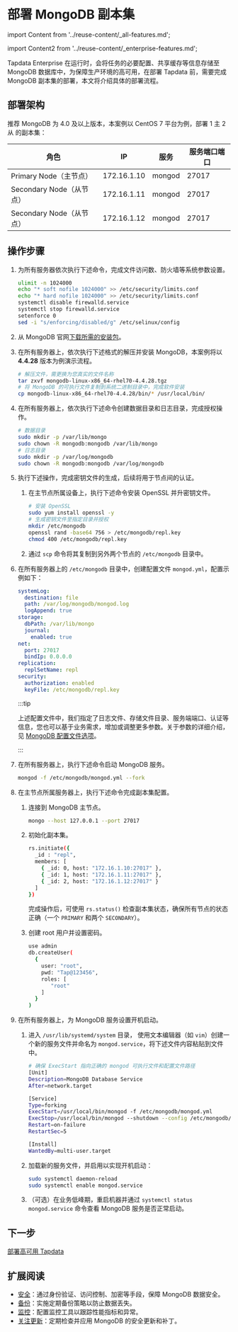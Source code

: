 # 部署 MongoDB 副本集
import Content from '../reuse-content/_all-features.md';

<Content />

import Content2 from '../reuse-content/_enterprise-features.md';

<Content2 />

Tapdata Enterprise 在运行时，会将任务的必要配置、共享缓存等信息存储至 MongoDB 数据库中，为保障生产环境的高可用，在部署 Tapdata 前，需要完成 MongoDB 副本集的部署，本文将介绍具体的部署流程。

## 部署架构

推荐 MongoDB 为 4.0 及以上版本，本案例以 CentOS 7 平台为例，部署 1 主 2 从 的副本集：

| 角色        | IP           | 服务          | 服务端口端口     |
|-------------|--------------|--------------|-------------------|
| Primary Node（主节点） | 172.16.1.10 | mongod       | 27017 |
| Secondary Node（从节点） | 172.16.1.11 | mongod       | 27017 |
| Secondary Node（从节点） | 172.16.1.12 | mongod       | 27017 |

## 操作步骤

1. 为所有服务器依次执行下述命令，完成文件访问数、防火墙等系统参数设置。

   ```bash
   ulimit -n 1024000 
   echo "* soft nofile 1024000" >> /etc/security/limits.conf 
   echo "* hard nofile 1024000" >> /etc/security/limits.conf 
   systemctl disable firewalld.service 
   systemctl stop firewalld.service 
   setenforce 0 
   sed -i "s/enforcing/disabled/g" /etc/selinux/config 
   ```

2. 从 MongoDB 官网[下载所需的安装包](https://www.mongodb.com/try/download/community)。

3. 在所有服务器上，依次执行下述格式的解压并安装 MongoDB，本案例将以 **4.4.28** 版本为例演示流程。

   ```bash
   # 解压文件，需更换为您真实的文件名称
   tar zxvf mongodb-linux-x86_64-rhel70-4.4.28.tgz
   # 将 MongoDB 的可执行文件复制到系统二进制目录中，完成软件安装
   cp mongodb-linux-x86_64-rhel70-4.4.28/bin/* /usr/local/bin/
   ```

4. 在所有服务器上，依次执行下述命令创建数据目录和日志目录，完成授权操作。

   ```bash
   # 数据目录
   sudo mkdir -p /var/lib/mongo
   sudo chown -R mongodb:mongodb /var/lib/mongo
   # 日志目录
   sudo mkdir -p /var/log/mongodb
   sudo chown -R mongodb:mongodb /var/log/mongodb
   ```

5. 执行下述操作，完成密钥文件的生成，后续将用于节点间的认证。

   1. 在主节点所属设备上，执行下述命令安装 OpenSSL 并升密钥文件。

      ```bash
      # 安装 OpenSSL
      sudo yum install openssl -y
      # 生成密钥文件至指定目录并授权
      mkdir /etc/mongodb
      openssl rand -base64 756 > /etc/mongodb/repl.key
      chmod 400 /etc/mongodb/repl.key
      ```

   2. 通过 `scp` 命令将其复制到另外两个节点的 `/etc/mongodb` 目录中。

6. 在所有服务器上的 `/etc/mongodb` 目录中，创建配置文件 `mongod.yml`，配置示例如下：

   ```yaml
   systemLog:
     destination: file
     path: /var/log/mongodb/mongod.log
     logAppend: true
   storage:
     dbPath: /var/lib/mongo
     journal:
       enabled: true
   net:
     port: 27017
     bindIp: 0.0.0.0
   replication:
     replSetName: repl
   security:
     authorization: enabled
     keyFile: /etc/mongodb/repl.key
   ```

   :::tip

   上述配置文件中，我们指定了日志文件、存储文件目录、服务端端口、认证等信息，您也可以基于业务需求，增加或调整更多参数。关于参数的详细介绍，见 [MongoDB 配置文件选项](https://www.mongodb.com/docs/v4.4/reference/configuration-options)。

   :::

7. 在所有服务器上，执行下述命令启动 MongoDB 服务。

   ```bash
   mongod -f /etc/mongodb/mongod.yml --fork
   ```

8. 在主节点所属服务器上，执行下述命令完成副本集配置。

   1. 连接到 MongoDB 主节点。

      ```bash
      mongo --host 127.0.0.1 --port 27017
      ```

   2. 初始化副本集。

      ```bash
      rs.initiate({
        _id : "repl",
        members: [
          { _id: 0, host: "172.16.1.10:27017" },
          { _id: 1, host: "172.16.1.11:27017" },
          { _id: 2, host: "172.16.1.12:27017" }
        ]
      })
      ```

      完成操作后，可使用 `rs.status()` 检查副本集状态，确保所有节点的状态正确（一个 `PRIMARY` 和两个 `SECONDARY`）。

   3. 创建 root 用户并设置密码。

      ```bash
      use admin
      db.createUser(
        {
          user: "root",
          pwd: "Tap@123456",
          roles: [
             "root"
          ]
        }
      )
      ```

9. 在所有服务器上，为 MongoDB 服务设置开机启动。

   1. 进入 `/usr/lib/systemd/system` 目录， 使用文本编辑器（如 `vim`）创建一个新的服务文件并命名为 `mongod.service`，将下述文件内容粘贴到文件中。

      ```bash
      # 确保 ExecStart 指向正确的 mongod 可执行文件和配置文件路径
      [Unit]
      Description=MongoDB Database Service
      After=network.target
      
      [Service]
      Type=forking
      ExecStart=/usr/local/bin/mongod -f /etc/mongodb/mongod.yml
      ExecStop=/usr/local/bin/mongod --shutdown --config /etc/mongodb/mongod.yml
      Restart=on-failure
      RestartSec=5
      
      [Install]
      WantedBy=multi-user.target
      
      ```

   2. 加载新的服务文件，并启用以实现开机启动：

      ```bash
      sudo systemctl daemon-reload
      sudo systemctl enable mongod.service
      ```

   3. （可选）在业务低峰期，重启机器并通过 `systemctl status mongod.service` 命令查看 MongoDB 服务是否正常启动。

 

## 下一步

[部署高可用 Tapdata](install-tapdata-ha.md)

## 扩展阅读

* [安全](https://www.mongodb.com/docs/v4.4/security/#security)：通过身份验证、访问控制、加密等手段，保障 MongoDB 数据安全。
* [备份](https://www.mongodb.com/docs/v4.4/core/backups/)：实施定期备份策略以防止数据丢失。
* [监控](https://www.mongodb.com/docs/v4.4/administration/monitoring/)：配置监控工具以跟踪性能指标和异常。
* [关注更新](https://www.mongodb.com/docs/v4.4/release-notes/4.4/)：定期检查并应用 MongoDB 的安全更新和补丁。